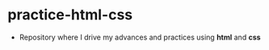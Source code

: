 # practice-html-css

- Repository where I drive my advances and practices using **html** and **css**
